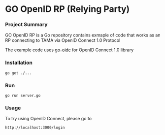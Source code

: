 # GO OpenID RP (Relying Party)

### Project Summary

GO OpenID RP is a Go repository contains exmaple of code that works as an RP connecting to TAMA via OpenID Connect 1.0 Protocol

The example code uses [go-oidc] for OpenID Connect 1.0 library

### Installation
```bashp
go get ./...
```

### Run
```bashp
go run server.go
```

### Usage
To try using OpenID Connect, please go to
```bashp
http://localhost:3000/login
```

[go-oidc]: https://github.com/coreos/go-oidc 
